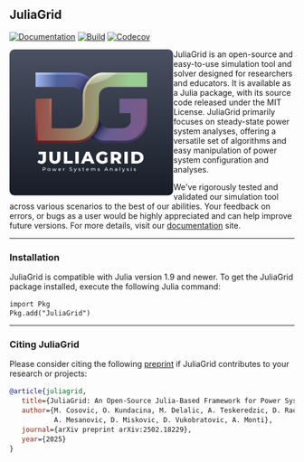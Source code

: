 ## JuliaGrid

[![Documentation][documentation-badge]][documentation] [![Build][build-badge]][build] [![Codecov][codecov-badge]][codecov]

<a href="https://mcosovic.github.io/JuliaGrid.jl/stable/"><img align="left" width="290" src="/docs/src/assets/logo2.svg" /></a>

JuliaGrid is an open-source and easy-to-use simulation tool and solver designed for researchers and educators. It is available as a Julia package, with its source code released under the MIT License. JuliaGrid primarily focuses on steady-state power system analyses, offering a versatile set of algorithms and easy manipulation of power system configuration and analyses.

We've rigorously tested and validated our simulation tool across various scenarios to the best of our abilities. Your feedback on errors, or bugs as a user would be highly appreciated and can help improve future versions. For more details, visit our [documentation][documentation] site.

---

### Installation
JuliaGrid is compatible with Julia version 1.9 and newer. To get the JuliaGrid package installed, execute the following Julia command:
```
import Pkg
Pkg.add("JuliaGrid")
```

---

### Citing JuliaGrid
Please consider citing the following [preprint](https://arxiv.org/abs/2502.18229) if JuliaGrid contributes to your research or projects:
```bibtex
@article{juliagrid,
   title={JuliaGrid: An Open-Source Julia-Based Framework for Power System State Estimation},
   author={M. Cosovic, O. Kundacina, M. Delalic, A. Teskeredzic, D. Raca,
           A. Mesanovic, D. Miskovic, D. Vukobratovic, A. Monti},
   journal={arXiv preprint arXiv:2502.18229},
   year={2025}
}
```

[documentation-badge]: https://github.com/mcosovic/JuliaGrid.jl/workflows/Documentation/badge.svg
[documentation]: https://mcosovic.github.io/JuliaGrid.jl/stable/
[build-badge]: https://github.com/mcosovic/JuliaGrid.jl/workflows/Build/badge.svg
[build]: https://github.com/mcosovic/JuliaGrid.jl/actions
[codecov-badge]: https://codecov.io/github/mcosovic/JuliaGrid.jl/branch/master/graph/badge.svg
[codecov]: https://app.codecov.io/github/mcosovic/JuliaGrid.jl